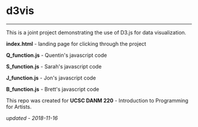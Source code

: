 # d3vis

* * *

This is a joint project demonstrating the use of D3.js for data visualization.

**index.html** - landing page for clicking through the project

**Q_function.js** - Quentin's javascript code

**S_function.js** - Sarah's javascript code

**J_function.js** - Jon's javascript code

**B_function.js** - Brett's javascript code

This repo was created for **UCSC DANM 220** - Introduction to Programming for Artists.

_updated - 2018-11-16_

